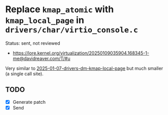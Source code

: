 # Replace `kmap_atomic` with `kmap_local_page` in `drivers/char/virtio_console.c`

Status: sent, not reviewed
- <https://lore.kernel.org/virtualization/20250109035904.168345-1-me@davidreaver.com/T/#u>

Very similar to [2025-01-07-drivers-dm-kmap-local-page](../2025-01-07-drivers-dm-kmap-local-page/README.md) but much smaller (a single call site).

## TODO

- [x] Generate patch
- [x] Send
